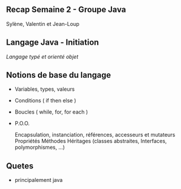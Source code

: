 ## Recap Semaine 2 - Groupe Java
Sylène, Valentin et Jean-Loup

## Langage Java - Initiation
*Langage typé et orienté objet*

## Notions de base du langage
* Variables, types, valeurs
* Conditions ( if then else )
* Boucles ( while, for, for each )

* P.O.O.

    Encapsulation, instanciation, références, accesseurs et mutateurs
    Propriétés
    Méthodes
    Héritages (classes abstraites, Interfaces, polymorphismes, ...)


## Quetes 
* principalement java

